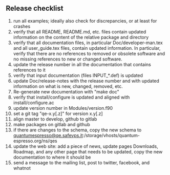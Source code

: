 ## Release checklist 

1. run all examples; ideally also check for discrepancies, or at least for crashes
2. verify that all README, README.md, etc. files contain updated information on the content of the relative package and directory
3. verify that all documentation files, in particular Doc/developer-man.tex and all user_guide.tex files, contain updated information. In particular, verify that there are no references to removed or obsolete software and no missing references to new or changed software.
4. update the release number in all the documentation that contains references to it
5. verify that input documentation (files INPUT_*.def) is updated
6. update Doc/release-notes with the release number and with updated information on what is new, changed, removed, etc.
7. Re-generate new documentation with "make doc"
8. verify that install/configure is updated and aligned with install/configure.ac
9. update version number in Modules/version.f90
10. set a git tag "qe-x.y[.z]" for version x.y[.z]
11. align master to develop, github to gitlab
12. make packages on gitlab and github
13. if there are changes to the schema, copy the new schema to 
quantumespresso@qe.safevps.it:/storage/vhosts/quantum-espresso.org/ns/qes
14. update the web site: add a piece of news, update pages Downloads, Roadmap, and any other page that needs to be updated, copy the new documentation to where it should be
15. send a message to the mailing list, post to twitter, facebook, and whatnot
